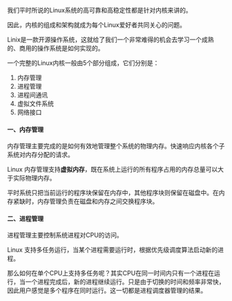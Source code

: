 我们平时所说的Linux系统的高可靠和高稳定性都是针对内核来讲的。

因此，内核的组成和架构就成为每个Linux爱好者共同关心的问题。

Linix是一款开源操作系统，这就给了我们一个非常难得的机会去学习一个成熟的、商用的操作系统是如何实现的。

一个完整的Linux内核一般由5个部分组成，它们分别是：

1. 内存管理
2. 进程管理
3. 进程间通讯
4. 虚拟文件系统
5. 网络接口

#### 一、内存管理

内存管理主要完成的是如何有效地管理整个系统的物理内存。快速响应内核各个子系统对内存分配的请求。

Linux 内存管理支持**虚拟内存**，既在系统上运行的所有程序占用的内存总量可以大于实际物理内存。

平时系统只把当前运行的程序块保留在内存中，其他程序块则保留在磁盘中。在内存紧缺时，内存管理负责在磁盘和内存之间交换程序块。

#### 二、进程管理

进程管理主要控制系统进程对CPU的访问。

Linux 支持多任务运行，当某个进程需要运行时，根据优先级调度算法启动新的进程。

那么如何在单个CPU上支持多任务呢？其实CPU在同一时间内只有一个进程在运行，当一个进程完成后，新的进程继续运行。只是由于切换的时间和频率非常快，因此用户感觉是多个程序在同时运行。这一切都是进程调度器管理的结果。

